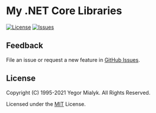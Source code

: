 # My .NET Core Libraries

[![License](https://img.shields.io/badge/License-MIT-brightgreen.svg?style=plastic)](LICENSE)
[![Issues](https://img.shields.io/github/issues-raw/yegor-mialyk/dotnet.svg?style=plastic)](https://github.com/yegor-mialyk/dotnet/issues)

## Feedback

File an issue or request a new feature in [GitHub Issues](https://github.com/yegor-mialyk/dotnet/issues).

## License

Copyright (C) 1995-2021 Yegor Mialyk. All Rights Reserved.

Licensed under the [MIT](LICENSE) License.
